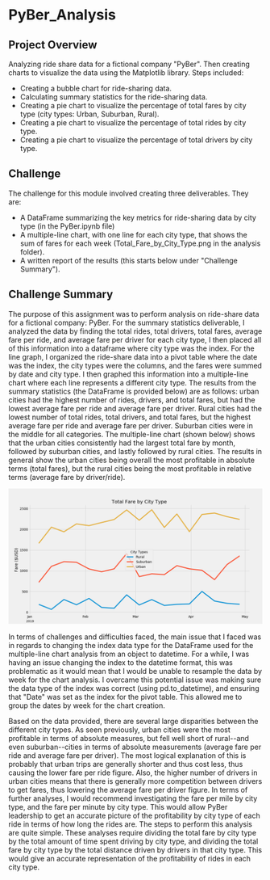 # PyBer_Analysis
## Project Overview
Analyzing ride share data for a fictional company "PyBer". Then creating charts to visualize the data using the Matplotlib library. Steps included:
  - Creating a bubble chart for ride-sharing data.
  - Calculating summary statistics for the ride-sharing data.
  - Creating a pie chart to visualize the percentage of total fares by city type (city types: Urban, Suburban, Rural).
  - Creating a pie chart to visualize the percentage of total rides by city type.
  - Creating a pie chart to visualize the percentage of total drivers by city type.
  
## Challenge
The challenge for this module involved creating three deliverables. They are:
  - A DataFrame summarizing the key metrics for ride-sharing data by city type (in the PyBer.ipynb file)
  - A multiple-line chart, with one line for each city type, that shows the sum of fares for each week (Total_Fare_by_City_Type.png in the     analysis folder).
  - A written report of the results (this starts below under "Challenge Summary").

## Challenge Summary
  The purpose of this assignment was to perform analysis on ride-share data for a fictional company: PyBer. For the summary statistics deliverable, I analyzed the data by finding the total rides, total drivers, total fares, average fare per ride, and average fare per driver for each city type, I then placed all of this information into a dataframe where city type was the index. For the line graph, I organized the ride-share data into a pivot table where the date was the index, the city types were the columns, and the fares were summed by date and city type. I then graphed this information into a multiple-line chart where each line represents a different city type. The results from the summary statistics (the DataFrame is provided below) are as follows: urban cities had the highest number of rides, drivers, and total fares, but had the lowest average fare per ride and average fare per driver. Rural cities had the lowest number of total rides, total drivers, and total fares, but the highest average fare per ride and average fare per driver. Suburban cities were in the middle for all categories. The multiple-line chart (shown below) shows that the urban cities consistently had the largest total fare by month, followed by suburban cities, and lastly followed by rural cities. The results in general show the urban cities being overall the most profitable in absolute terms (total fares), but the rural cities being the most profitable in relative terms (average fare by driver/ride).

![](https://github.com/freddilly/PyBer_Analysis/blob/master/analysis/Total_Fare_by_City_Type.png)

  In terms of challenges and difficulties faced, the main issue that I faced was in regards to changing the index data type for the DataFrame used for the multiple-line chart analysis from an object to datetime. For a while, I was having an issue changing the index to the datetime format, this was problematic as it would mean that I would be unable to resample the data by week for the chart analysis. I overcame this potential issue was making sure the data type of the index was correct (using pd.to_datetime), and ensuring that "Date" was set as the index for the pivot table. This allowed me to group the dates by week for the chart creation.
  
  Based on the data provided, there are several large disparities between the different city types. As seen previously, urban cities were the most profitable in terms of absolute measures, but fell well short of rural--and even suburban--cities in terms of absolute measurements (average fare per ride and average fare per driver). The most logical explanation of this is probably that urban trips are generally shorter and thus cost less, thus causing the lower fare per ride figure. Also, the higher number of drivers in urban cities means that there is generally more competition between drivers to get fares, thus lowering the average fare per driver figure. In terms of further analyses, I would recommend investigating the fare per mile by city type, and the fare per minute by city type. This would allow PyBer leadership to get an accurate picture of the profitability by city type of each ride in terms of how long the rides are. The steps to perform this analysis are quite simple. These analyses require dividing the total fare by city type by the total amount of time spent driving by city type, and dividing the total fare by city type by the total distance driven by drivers in that city type. This would give an accurate representation of the profitability of rides in each city type.
  
